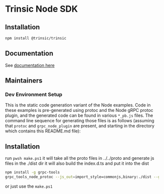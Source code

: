 # Trinsic Node SDK

## Installation
```bash
npm install @trinsic/trinsic
```

## Documentation

See [documentation here](https://docs-v2.trinsic.id/)

## Maintainers

### Dev Environment Setup

This is the static code generation variant of the Node examples. Code in these examples is pre-generated using protoc and the Node gRPC protoc plugin, and the generated code can be found in various `*_pb.js` files. The command line sequence for generating those files is as follows (assuming that `protoc` and `grpc_node_plugin` are present, and starting in the directory which contains this README.md file):
## Installation
run `pwsh make.ps1`
it will take all the proto files in ../../proto and generate js files in the ./dist dir
it will also build the index.d.ts and put it into the dist
```sh
npm install -g grpc-tools
grpc_tools_node_protoc --js_out=import_style=commonjs,binary:./dist --grpc_out=grpc_js:./dist --proto_path=../../proto ProviderService.proto
```

or just use the `make.ps1` 